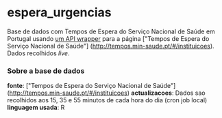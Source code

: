 # espera_urgencias

Base de dados com Tempos de Espera do Serviço Nacional de Saúde em Portugal usando [um API wrapper](https://github.com/josemreis/esperaR) para a página ["Tempos de Espera do Serviço Nacional de Saúde"] (http://tempos.min-saude.pt/#/instituicoes). Dados recolhidos *live*.

### Sobre a base de dados

**fonte**: ["Tempos de Espera do Serviço Nacional de Saúde"] (http://tempos.min-saude.pt/#/instituicoes)
**actualizacoes**: Dados sao recolhidos aos 15, 35 e 55 minutos de cada hora do dia (cron job local)
**linguagem usada**: R 

